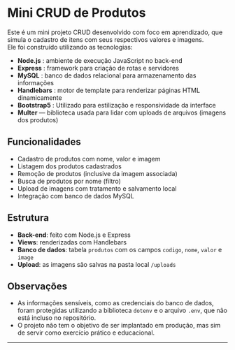 # Mini CRUD de Produtos

Este é um mini projeto CRUD desenvolvido com foco em aprendizado, que simula o cadastro de itens com seus respectivos valores e imagens.  
Ele foi construído utilizando as tecnologias:

- **Node.js** : ambiente de execução JavaScript no back-end  
- **Express** : framework para criação de rotas e servidores  
- **MySQL** : banco de dados relacional para armazenamento das informações  
- **Handlebars** : motor de template para renderizar páginas HTML dinamicamente
- **Bootstrap5** : Utilizado para estilização e responsividade da interface  
- **Multer** — biblioteca usada para lidar com uploads de arquivos (imagens dos produtos)

## Funcionalidades

- Cadastro de produtos com nome, valor e imagem
- Listagem dos produtos cadastrados
- Remoção de produtos (inclusive da imagem associada)
- Busca de produtos por nome (filtro)
- Upload de imagens com tratamento e salvamento local
- Integração com banco de dados MySQL

## Estrutura

- **Back-end**: feito com Node.js e Express
- **Views**: renderizadas com Handlebars
- **Banco de dados**: tabela `produtos` com os campos `codigo`, `nome`, `valor` e `image`
- **Upload**: as imagens são salvas na pasta local `/uploads`

## Observações

- As informações sensíveis, como as credenciais do banco de dados, foram protegidas utilizando a biblioteca `dotenv` e o arquivo `.env`, que não está incluso no repositório.
- O projeto não tem o objetivo de ser implantado em produção, mas sim de servir como exercício prático e educacional.

---
